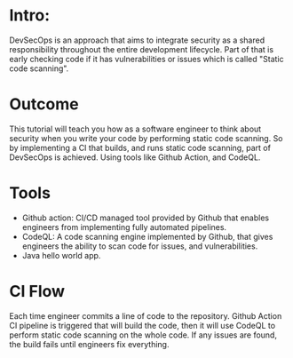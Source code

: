 # Intro:
DevSecOps is an approach that aims to integrate security as a shared responsibility throughout the entire development lifecycle.
Part of that is early checking code if it has vulnerabilities or issues which is called "Static code scanning".

# Outcome

This tutorial will teach you how as a software engineer to think about security when you write your code by performing static code scanning.
So by implementing a CI that builds, and runs static code scanning, part of DevSecOps is achieved. Using tools like Github Action, and CodeQL.

# Tools
- Github action: CI/CD managed tool provided by Github that enables engineers from implementing fully automated pipelines.
- CodeQL: A code scanning engine implemented by Github, that gives engineers the ability to scan code for issues, and vulnerabilities.
- Java hello world app.

# CI Flow
Each time engineer commits a line of code to the repository. Github Action CI pipeline is triggered that will build the code, then it will use CodeQL to perform static code scanning on the whole code. If any issues are found, the build fails until engineers fix everything.